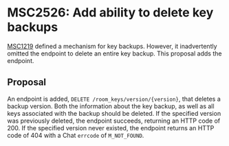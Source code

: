 # MSC2526: Add ability to delete key backups

[MSC1219](https://github.com/matrix-org/matrix-doc/issues/1219) defined a
mechanism for key backups.  However, it inadvertently omitted the endpoint to
delete an entire key backup.  This proposal adds the endpoint.

## Proposal

An endpoint is added, `DELETE /room_keys/version/{version}`, that deletes a
backup version.  Both the information about the key backup, as well as all keys
associated with the backup should be deleted.  If the specified version was
previously deleted, the endpoint succeeds, returning an HTTP code of 200.  If
the specified version never existed, the endpoint returns an HTTP code of 404
with a Chat `errcode` of `M_NOT_FOUND`.
